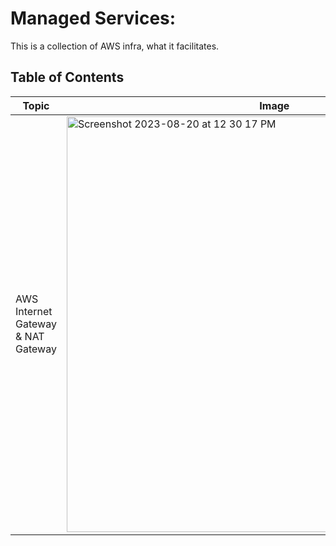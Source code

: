 # Managed Services:
This is a collection of AWS infra, what it facilitates.

## Table of Contents

| Topic                                  | Image                    | Articles/Videos       |
|----------------------------------------|--------------------------|----------------------|
| AWS Internet Gateway & NAT Gateway     |  <img width="665" alt="Screenshot 2023-08-20 at 12 30 17 PM" src="https://github.com/ishan-backend/aws/assets/88132188/fbbc695d-961a-4f39-bec0-4413d4045892">  |  |

